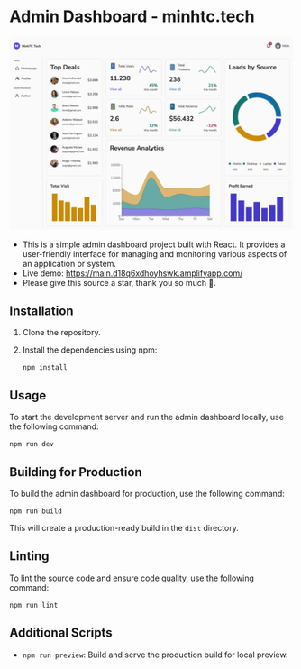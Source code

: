 # Admin Dashboard - minhtc.tech

![Admin Dashboard Demo](images/demo.webp)

- This is a simple admin dashboard project built with React. It provides a user-friendly interface for managing and monitoring various aspects of an application or system.
- Live demo: https://main.d18q6xdhoyhswk.amplifyapp.com/
- Please give this source a star, thank you so much 🥰.

## Installation

1. Clone the repository.
2. Install the dependencies using npm:

   ```shell
   npm install
   ```

## Usage

To start the development server and run the admin dashboard locally, use the following command:

```shell
npm run dev
```

## Building for Production

To build the admin dashboard for production, use the following command:

```shell
npm run build
```

This will create a production-ready build in the `dist` directory.

## Linting

To lint the source code and ensure code quality, use the following command:

```shell
npm run lint
```

## Additional Scripts

- `npm run preview`: Build and serve the production build for local preview.
